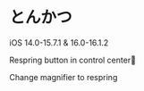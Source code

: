 # とんかつ
iOS 14.0-15.7.1 & 16.0-16.1.2
 

Respring button in control center🥺

Change magnifier to respring
